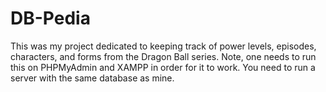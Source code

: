 # DB-Pedia

This was my project dedicated to keeping track of power levels, episodes, characters, and forms from the Dragon Ball series. Note, one needs to run this on PHPMyAdmin and XAMPP in order for it to work. You need to run a server with the same database as mine. 

